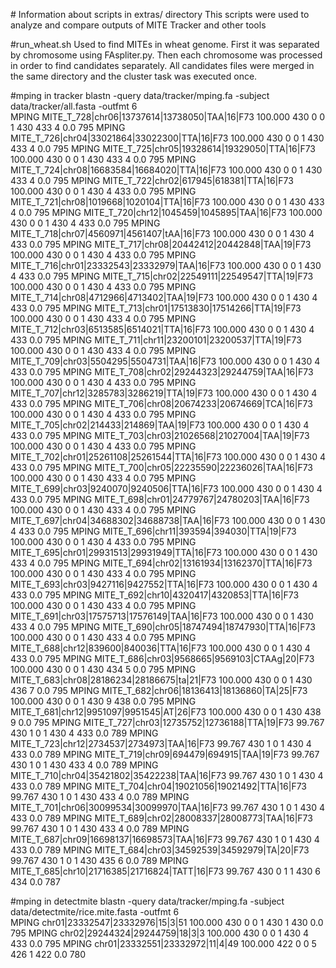 # Information about scripts in extras/ directory
This scripts were used to analyze and compare outputs of MITE Tracker and other tools

#run_wheat.sh
Used to find MITEs in wheat genome. First it was separated by chromosome using FAspliter.py. Then each chromosome was processed in order to find candidates separately. All candidates files were merged in the same directory and the cluster task was executed once. 


#mping in tracker
blastn -query data/tracker/mping.fa    -subject data/tracker/all.fasta  -outfmt 6  
MPING   MITE_T_728|chr06|13737614|13738050|TAA|16|F73   100.000 430     0       0       1       430     433     4       0.0     795
MPING   MITE_T_726|chr04|33021864|33022300|TTA|16|F73   100.000 430     0       0       1       430     433     4       0.0     795
MPING   MITE_T_725|chr05|19328614|19329050|TTA|16|F73   100.000 430     0       0       1       430     433     4       0.0     795
MPING   MITE_T_724|chr08|16683584|16684020|TTA|16|F73   100.000 430     0       0       1       430     433     4       0.0     795
MPING   MITE_T_722|chr02|617945|618381|TTA|16|F73       100.000 430     0       0       1       430     4       433     0.0     795
MPING   MITE_T_721|chr08|1019668|1020104|TTA|16|F73     100.000 430     0       0       1       430     433     4       0.0     795
MPING   MITE_T_720|chr12|1045459|1045895|TAA|16|F73     100.000 430     0       0       1       430     4       433     0.0     795
MPING   MITE_T_718|chr07|4560971|4561407|tAA|16|F73     100.000 430     0       0       1       430     4       433     0.0     795
MPING   MITE_T_717|chr08|20442412|20442848|TAA|19|F73   100.000 430     0       0       1       430     4       433     0.0     795
MPING   MITE_T_716|chr01|23332543|23332979|TAA|16|F73   100.000 430     0       0       1       430     4       433     0.0     795
MPING   MITE_T_715|chr02|22549111|22549547|TTA|19|F73   100.000 430     0       0       1       430     4       433     0.0     795
MPING   MITE_T_714|chr08|4712966|4713402|TAA|19|F73     100.000 430     0       0       1       430     4       433     0.0     795
MPING   MITE_T_713|chr01|17513830|17514266|TTA|19|F73   100.000 430     0       0       1       430     433     4       0.0     795
MPING   MITE_T_712|chr03|6513585|6514021|TTA|16|F73     100.000 430     0       0       1       430     4       433     0.0     795
MPING   MITE_T_711|chr11|23200101|23200537|TTA|19|F73   100.000 430     0       0       1       430     433     4       0.0     795
MPING   MITE_T_709|chr03|5504295|5504731|TAA|16|F73     100.000 430     0       0       1       430     4       433     0.0     795
MPING   MITE_T_708|chr02|29244323|29244759|TAA|16|F73   100.000 430     0       0       1       430     4       433     0.0     795
MPING   MITE_T_707|chr12|3285783|3286219|TTA|19|F73     100.000 430     0       0       1       430     4       433     0.0     795
MPING   MITE_T_706|chr08|20674233|20674669|TCA|16|F73   100.000 430     0       0       1       430     4       433     0.0     795
MPING   MITE_T_705|chr02|214433|214869|TAA|19|F73       100.000 430     0       0       1       430     4       433     0.0     795
MPING   MITE_T_703|chr03|21026568|21027004|TAA|19|F73   100.000 430     0       0       1       430     4       433     0.0     795
MPING   MITE_T_702|chr01|25261108|25261544|TTA|16|F73   100.000 430     0       0       1       430     4       433     0.0     795
MPING   MITE_T_700|chr05|22235590|22236026|TAA|16|F73   100.000 430     0       0       1       430     433     4       0.0     795
MPING   MITE_T_699|chr03|9240070|9240506|TTA|16|F73     100.000 430     0       0       1       430     4       433     0.0     795
MPING   MITE_T_698|chr01|24779767|24780203|TAA|16|F73   100.000 430     0       0       1       430     433     4       0.0     795
MPING   MITE_T_697|chr04|34688302|34688738|TAA|16|F73   100.000 430     0       0       1       430     4       433     0.0     795
MPING   MITE_T_696|chr11|393594|394030|TTA|19|F73       100.000 430     0       0       1       430     4       433     0.0     795
MPING   MITE_T_695|chr01|29931513|29931949|TTA|16|F73   100.000 430     0       0       1       430     433     4       0.0     795
MPING   MITE_T_694|chr02|13161934|13162370|TTA|16|F73   100.000 430     0       0       1       430     433     4       0.0     795
MPING   MITE_T_693|chr03|9427116|9427552|TTA|16|F73     100.000 430     0       0       1       430     4       433     0.0     795
MPING   MITE_T_692|chr10|4320417|4320853|TTA|16|F73     100.000 430     0       0       1       430     433     4       0.0     795
MPING   MITE_T_691|chr03|17575713|17576149|TAA|16|F73   100.000 430     0       0       1       430     433     4       0.0     795
MPING   MITE_T_690|chr05|18747494|18747930|TTA|16|F73   100.000 430     0       0       1       430     433     4       0.0     795
MPING   MITE_T_688|chr12|839600|840036|TTA|16|F73       100.000 430     0       0       1       430     4       433     0.0     795
MPING   MITE_T_686|chr03|9568665|9569103|CTAAg|20|F73   100.000 430     0       0       1       430     434     5       0.0     795
MPING   MITE_T_683|chr08|28186234|28186675|ta|21|F73    100.000 430     0       0       1       430     436     7       0.0     795
MPING   MITE_T_682|chr06|18136413|18136860|TA|25|F73    100.000 430     0       0       1       430     9       438     0.0     795
MPING   MITE_T_681|chr12|9951097|9951545|AT|26|F73      100.000 430     0       0       1       430     438     9       0.0     795
MPING   MITE_T_727|chr03|12735752|12736188|TTA|19|F73   99.767  430     1       0       1       430     4       433     0.0     789
MPING   MITE_T_723|chr12|2734537|2734973|TAA|16|F73     99.767  430     1       0       1       430     4       433     0.0     789
MPING   MITE_T_719|chr09|694479|694915|TAA|19|F73       99.767  430     1       0       1       430     433     4       0.0     789
MPING   MITE_T_710|chr04|35421802|35422238|TAA|16|F73   99.767  430     1       0       1       430     4       433     0.0     789
MPING   MITE_T_704|chr04|19021056|19021492|TTA|16|F73   99.767  430     1       0       1       430     433     4       0.0     789
MPING   MITE_T_701|chr06|30099534|30099970|TAA|16|F73   99.767  430     1       0       1       430     4       433     0.0     789
MPING   MITE_T_689|chr02|28008337|28008773|TAA|16|F73   99.767  430     1       0       1       430     433     4       0.0     789
MPING   MITE_T_687|chr09|16698137|16698573|TAA|16|F73   99.767  430     1       0       1       430     4       433     0.0     789
MPING   MITE_T_684|chr03|34592539|34592979|TA|20|F73    99.767  430     1       0       1       430     435     6       0.0     789
MPING   MITE_T_685|chr10|21716385|21716824|TATT|16|F73  99.767  430     0       1       1       430     6       434     0.0     787

#mping in detectmite
blastn -query data/tracker/mping.fa    -subject data/detectmite/rice.mite.fasta  -outfmt 6  
MPING   chr01|23332547|23332976|15|3|51 100.000 430     0       0       1       430     1       430     0.0     795
MPING   chr02|29244324|29244759|18|3|3  100.000 430     0       0       1       430     4       433     0.0     795
MPING   chr01|23332551|23332972|11|4|49 100.000 422     0       0       5       426     1       422     0.0     780